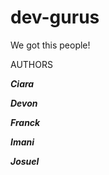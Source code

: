 # dev-gurus
We got this people!

AUTHORS

***Ciara***

***Devon***

***Franck***

***Imani***

***Josuel***

